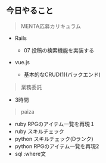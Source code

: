 ## 今日やること

> MENTA応募カリキュラム
- Rails
  - 07 投稿の検索機能を実装する

- vue.js
  - 基本的なCRUD(1)(バックエンド)
  

> 業務委託
- 3時間


> paiza
- ruby RPGのアイテム一覧を再現１ 
- ruby スキルチェック
- python スキルチェック(Dランク)
- python RPGのアイテム一覧を再現2 
- sql :where文

